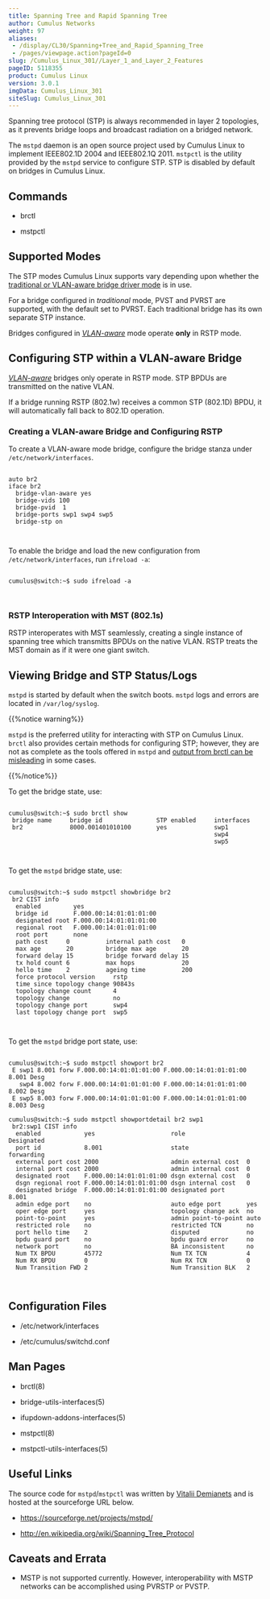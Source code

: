 ```yaml
---
title: Spanning Tree and Rapid Spanning Tree
author: Cumulus Networks
weight: 97
aliases:
 - /display/CL30/Spanning+Tree_and_Rapid_Spanning_Tree
 - /pages/viewpage.action?pageId=0
slug: /Cumulus_Linux_301//Layer_1_and_Layer_2_Features
pageID: 5118355
product: Cumulus Linux
version: 3.0.1
imgData: Cumulus_Linux_301
siteSlug: Cumulus_Linux_301
---
```

Spanning tree protocol (STP) is always recommended in layer 2
topologies, as it prevents bridge loops and broadcast radiation on a
bridged network.

The `mstpd` daemon is an open source project used by Cumulus Linux to
implement IEEE802.1D 2004 and IEEE802.1Q 2011. `mstpctl` is the utility
provided by the `mstpd` service to configure STP. STP is disabled by
default on bridges in Cumulus Linux.

## Commands

  - brctl

  - mstpctl

## Supported Modes

The STP modes Cumulus Linux supports vary depending upon whether the
[traditional or VLAN-aware bridge driver
mode](/Ethernet_Bridging_-_VLANs.html) is in use.

For a bridge configured in *traditional* mode, PVST and PVRST are
supported, with the default set to PVRST. Each traditional bridge has
its own separate STP instance.

Bridges configured in
*[VLAN-aware](/VLAN-aware_Bridge_Mode_for_Large-scale_Layer_2_Environments.html)*
mode operate **only** in RSTP mode.

## Configuring STP within a VLAN-aware Bridge

*[VLAN-aware](/VLAN-aware_Bridge_Mode_for_Large-scale_Layer_2_Environments.html)*
bridges only operate in RSTP mode. STP BPDUs are transmitted on the
native VLAN.

If a bridge running RSTP (802.1w) receives a common STP (802.1D) BPDU,
it will automatically fall back to 802.1D operation.

### Creating a VLAN-aware Bridge and Configuring RSTP

To create a VLAN-aware mode bridge, configure the bridge stanza under
`/etc/network/interfaces`.

``` 
                   
auto br2
iface br2
  bridge-vlan-aware yes
  bridge-vids 100
  bridge-pvid  1
  bridge-ports swp1 swp4 swp5
  bridge-stp on
   
    
```

To enable the bridge and load the new configuration from
`/etc/network/interfaces`, run `ifreload -a`:

``` 
                   
cumulus@switch:~$ sudo ifreload -a
   
    
```

### RSTP Interoperation with MST (802.1s)

RSTP interoperates with MST seamlessly, creating a single instance of
spanning tree which transmitts BPDUs on the native VLAN. RSTP treats the
MST domain as if it were one giant switch.

## Viewing Bridge and STP Status/Logs

`mstpd` is started by default when the switch boots. `mstpd` logs and
errors are located in `/var/log/syslog`.

{{%notice warning%}}

`mstpd` is the preferred utility for interacting with STP on Cumulus
Linux. `brctl` also provides certain methods for configuring STP;
however, they are not as complete as the tools offered in `mstpd` and
[output from brctl can be
misleading](https://support.cumulusnetworks.com/hc/en-us/articles/212153658-brctl-showstp-Shows-Carrier-Down-Ports-as-Blocking)
in some cases.

{{%/notice%}}

To get the bridge state, use:

``` 
                   
cumulus@switch:~$ sudo brctl show
 bridge name     bridge id               STP enabled     interfaces
 br2             8000.001401010100       yes             swp1
                                                         swp4
                                                         swp5
   
    
```

To get the `mstpd` bridge state, use:

``` 
                   
cumulus@switch:~$ sudo mstpctl showbridge br2
 br2 CIST info
  enabled         yes
  bridge id       F.000.00:14:01:01:01:00
  designated root F.000.00:14:01:01:01:00
  regional root   F.000.00:14:01:01:01:00
  root port       none
  path cost     0          internal path cost   0
  max age       20         bridge max age       20
  forward delay 15         bridge forward delay 15
  tx hold count 6          max hops             20
  hello time    2          ageing time          200
  force protocol version     rstp
  time since topology change 90843s
  topology change count      4
  topology change            no
  topology change port       swp4
  last topology change port  swp5
   
    
```

To get the `mstpd` bridge port state, use:

``` 
                   
cumulus@switch:~$ sudo mstpctl showport br2
 E swp1 8.001 forw F.000.00:14:01:01:01:00 F.000.00:14:01:01:01:00 8.001 Desg
   swp4 8.002 forw F.000.00:14:01:01:01:00 F.000.00:14:01:01:01:00 8.002 Desg
 E swp5 8.003 forw F.000.00:14:01:01:01:00 F.000.00:14:01:01:01:00 8.003 Desg
 
cumulus@switch:~$ sudo mstpctl showportdetail br2 swp1
 br2:swp1 CIST info
  enabled            yes                     role                 Designated
  port id            8.001                   state                forwarding
  external port cost 2000                    admin external cost  0
  internal port cost 2000                    admin internal cost  0
  designated root    F.000.00:14:01:01:01:00 dsgn external cost   0
  dsgn regional root F.000.00:14:01:01:01:00 dsgn internal cost   0
  designated bridge  F.000.00:14:01:01:01:00 designated port      8.001
  admin edge port    no                      auto edge port       yes
  oper edge port     yes                     topology change ack  no
  point-to-point     yes                     admin point-to-point auto
  restricted role    no                      restricted TCN       no
  port hello time    2                       disputed             no
  bpdu guard port    no                      bpdu guard error     no
  network port       no                      BA inconsistent      no
  Num TX BPDU        45772                   Num TX TCN           4
  Num RX BPDU        0                       Num RX TCN           0
  Num Transition FWD 2                       Num Transition BLK   2
   
    
```

## Configuration Files

  - /etc/network/interfaces

  - /etc/cumulus/switchd.conf

## Man Pages

  - brctl(8)

  - bridge-utils-interfaces(5)

  - ifupdown-addons-interfaces(5)

  - mstpctl(8)

  - mstpctl-utils-interfaces(5)

## Useful Links

The source code for `mstpd`/`mstpctl` was written by [Vitalii
Demianets](mailto:vitas%40nppfactor.kiev.ua) and is hosted at the
sourceforge URL below.

  - <https://sourceforge.net/projects/mstpd/>

  - <http://en.wikipedia.org/wiki/Spanning_Tree_Protocol>

## Caveats and Errata

  - MSTP is not supported currently. However, interoperability with MSTP
    networks can be accomplished using PVRSTP or PVSTP.
